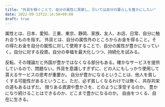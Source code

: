 ```yaml
---
title: "外貨を稼ぐことで、自分の属性に貢献し、引いては自分の暮らしを豊かにしたい"
date: 2022-09-13T22:14:50+09:00
draft: true
---
```


属性とは、日本、愛知、三重、東京、静岡、家族、友人、お店、日常、自分に触れ合うものを指す。
外貨とは、自分の属性外のところからお金を得ること。その得たお金を自分の属性に対して使用することで、自分の属性が豊かになっていく。自分に対する投資。自分の幸福を最大化しつつ、持続化を試みる。

反転、その理論だと外国が豊かではなくなる部分もある。確かなサービスを提供しているので、問題ない。外貨を意識しすぎずに、どの人にもしっかり使用して貰えるサービスの思考が重要か。
自分が豊かになるということは、他人を貧しくする可能性があるということ。ただ、必ず貧しくなるわけでは無く、共存共栄の道もあるはずだ。
限りある資源や豊かさを、どのように享受するのか。
豊かになり続けることはできるのか、どこまで豊かになるのか。
自由をつくる、自在に生きる。